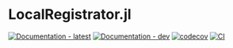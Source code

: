 # LocalRegistrator.jl

[![Documentation - latest](https://img.shields.io/badge/docs-stable-blue)](https://suitesplines.github.io/LocalRegistrator.jl/stable/)
[![Documentation - dev](https://img.shields.io/badge/docs-dev-blue)](https://suitesplines.github.io/LocalRegistrator.jl/dev/)
[![codecov](https://codecov.io/gh/SuiteSplines/LocalRegistrator.jl/graph/badge.svg?token=V81547QF0I)](https://codecov.io/gh/SuiteSplines/LocalRegistrator.jl)
[![CI](https://github.com/SuiteSplines/LocalRegistrator.jl/actions/workflows/CI.yml/badge.svg)](https://github.com/SuiteSplines/LocalRegistrator.jl/actions/workflows/CI.yml)